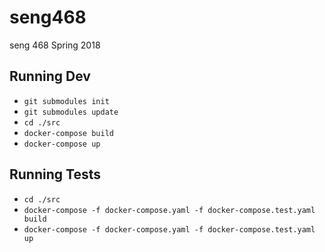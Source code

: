 # seng468
seng 468 Spring 2018

## Running Dev
* `git submodules init` 
* `git submodules update` 
* `cd ./src`
* `docker-compose build`
* `docker-compose up` 

## Running Tests
* `cd ./src`
*  `docker-compose -f docker-compose.yaml -f docker-compose.test.yaml  build`
*  `docker-compose -f docker-compose.yaml -f docker-compose.test.yaml  up`
